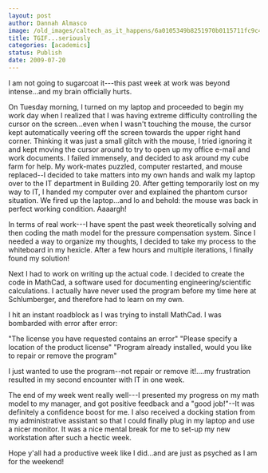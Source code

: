 ```yaml
---
layout: post
author: Dannah Almasco
image: /old_images/caltech_as_it_happens/6a0105349b8251970b0115711fc9c4970c.jpg
title: TGIF...seriously
categories: [academics]
status: Publish
date: 2009-07-20
---
```



I am not going to sugarcoat it---this past week at work was beyond intense...and my brain officially hurts.

On Tuesday morning, I turned on my laptop and proceeded to begin my work day when I realized that I was having extreme difficulty controlling the cursor on the screen...even when I wasn't touching the mouse, the cursor kept automatically veering off the screen towards the upper right hand corner. Thinking it was just a small glitch with the mouse, I tried ignoring it and kept moving the cursor around to try to open up my office e-mail and work documents. I failed immensely, and decided to ask around my cube farm for help. My work-mates puzzled, computer restarted, and mouse replaced--I decided to take matters into my own hands and walk my laptop over to the IT department in Building 20. After getting temporarily lost on my way to IT, I handed my computer over and explained the phantom cursor situation. We fired up the laptop...and lo and behold: the mouse was back in perfect working condition. Aaaargh!

In terms of real work---I have spent the past week theoretically solving and then coding the math model for the pressure compensation system. Since I needed a way to organize my thoughts, I decided to take my process to the whiteboard in my hexicle. After a few hours and multiple iterations, I finally found my solution!

Next I had to work on writing up the actual code. I decided to create the code in MathCad, a software used for documenting engineering/scientific calculations. I actually have never used the program before my time here at Schlumberger, and therefore had to learn on my own.

I hit an instant roadblock as I was trying to install MathCad. I was bombarded with error after error:

"The license you have requested contains an error" "Please specify a location of the product license" "Program already installed, would you like to repair or remove the program"

I just wanted to use the program--not repair or remove it!....my frustration resulted in my second encounter with IT in one week.

The end of my week went really well---I presented my progress on my math model to my manager, and got positive feedback and a "good job!"--It was definitely a confidence boost for me. I also received a docking station from my administrative assistant so that I could finally plug in my laptop and use a nicer monitor. It was a nice mental break for me to set-up my new workstation after such a hectic week.

Hope y'all had a productive week like I did...and are just as psyched as I am for the weekend!
